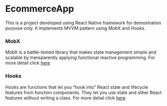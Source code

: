 # EcommerceApp

This is a project developed using React Native framework for demostration purpose only. It implements MVVM pattern using MobX and Hooks.

### MobX

MobX is a battle-tested library that makes state management simple and scalable by transparently applying functional reactive programming. For more detail click [here](https://mobx.js.org/README.html)

### Hooks

Hooks are functions that let you “hook into” React state and lifecycle features from function components. They let you use state and other React features without writing a class. For more detial click [here](https://react.dev/reference/react)